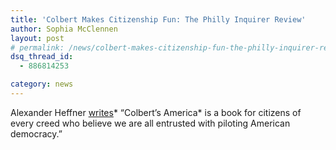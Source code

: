 ```yaml
---
title: 'Colbert Makes Citizenship Fun: The Philly Inquirer Review'
author: Sophia McClennen
layout: post
# permalink: /news/colbert-makes-citizenship-fun-the-philly-inquirer-review/
dsq_thread_id:
  - 886814253

category: news
---
```

Alexander Heffner [writes][1]* &#8220;Colbert&#8217;s America* is a book for citizens of every creed who believe we are all entrusted with piloting American democracy.&#8221;

 [1]: http://articles.philly.com/2012-10-12/news/34388556_1_political-satire-stephen-colbert-young-voters